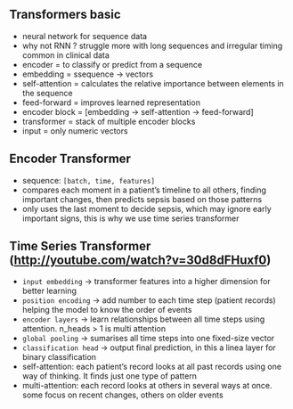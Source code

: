 ## Transformers basic

- neural network for sequence data
- why not RNN ? struggle more with long sequences and irregular timing common in clinical data
- encoder = to classify or predict from a sequence
- embedding = ssequence -> vectors
- self-attention = calculates the relative importance between elements in the sequence
- feed-forward = improves learned representation
- encoder block = [embedding -> self-attention -> feed-forward]
- transformer = stack of multiple encoder blocks
- input = only numeric vectors

## Encoder Transformer

- sequence: `[batch, time, features]`
- compares each moment in a patient’s timeline to all others, finding important changes, then predicts sepsis based on those patterns
- only uses the last moment to decide sepsis, which may ignore early important signs, this is why we use time series transformer

## Time Series Transformer (http://youtube.com/watch?v=30d8dFHuxf0)

- `input embedding` -> transformer features into a higher dimension for better learning
- `position encoding` -> add number to each time step (patient records) helping the model to know the order of events
- `encoder layers` -> learn relationships between all time steps using attention. n_heads > 1 is multi attention
- `global pooling` -> sumarises all time steps into one fixed-size vector
- `classification head` -> output final prediction, in this a linea layer for binary classification
- self-attention: each patient’s record looks at all past records using one way of thinking. It finds just one type of pattern
- multi-attention: each record looks at others in several ways at once. some focus on recent changes, others on older events
